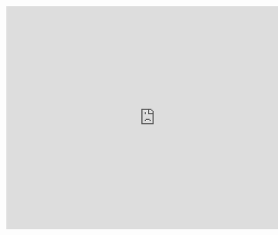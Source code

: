 <iframe width="800" height="600" src="https://app.powerbigov.us/view?r=eyJrIjoiYTU0OTRjNjAtYjcyYS00MTcwLTk3ZDAtODYwYTEyODk1OWZlIiwidCI6ImVmNzM5MTQ4LWQ1YWEtNGVkYS1hNzk1LTQ4ZTY0NTgyM2Y2MyJ9" frameborder="0" allowFullScreen="true"></iframe>
